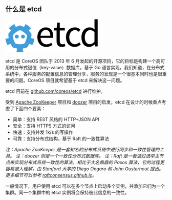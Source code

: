 ## 什么是 etcd

![](_images/etcd_logo.png)

etcd 是 CoreOS 团队于 2013 年 6 月发起的开源项目，它的目标是构建一个高可用的分布式键值（key-value）数据库，基于 Go 语言实现。我们知道，在分布式系统中，各种服务的配置信息的管理分享，服务的发现是一个很基本同时也是很重要的问题。CoreOS 项目就希望基于 etcd 来解决这一问题。

etcd 目前在 [github.com/coreos/etcd](https://github.com/coreos/etcd) 进行维护。

受到 [Apache ZooKeeper](http://zookeeper.apache.org/) 项目和 [doozer](https://github.com/ha/doozerd) 项目的启发，etcd 在设计的时候重点考虑了下面四个要素：
* 简单：支持 REST 风格的 HTTP+JSON API
* 安全：支持 HTTPS 方式的访问
* 快速：支持并发 1k/s 的写操作
* 可靠：支持分布式结构，基于 Raft 的一致性算法

*注：Apache ZooKeeper 是一套知名的分布式系统中进行同步和一致性管理的工具。*
*注：doozer 则是一个一致性分布式数据库。*
*注：Raft 是一套通过选举主节点来实现分布式系统一致性的算法，相比于大名鼎鼎的 Paxos 算法，它的过程更容易被人理解，由 Stanford 大学的 Diego Ongaro 和 John Ousterhout 提出。更多细节可以参考 [raftconsensus.github.io](http://raftconsensus.github.io)。*

一般情况下，用户使用 etcd 可以在多个节点上启动多个实例，并添加它们为一个集群。同一个集群中的 etcd 实例将会保持彼此信息的一致性。
